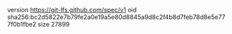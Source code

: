 version https://git-lfs.github.com/spec/v1
oid sha256:bc2d5822e7b79fe2a0e19a5e80d8845a9d8c2f4b8d7feb78d8e5e777f0b1fbe2
size 27899
